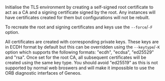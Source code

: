 Initialise the TLS environment by creating a self-signed root certificate to act as a CA and a signing certificate signed by the root. Any instances will have certificates created for them but configurations will not be rebuilt.

To recreate the root and signing certificates and keys use the `--force`/`-F` option.

All certificates are created with corresponding private keys. These keys are in ECDH format by default but this can be overridden using the `--keytype`/`-K` option which supports the following formats: "ecdh", "ecdsa", "ed25529" and "rsa". Once set for the root CA, all subsequent certificates will be created using the same key type. You should avoid "ed25519" as this is not supported by normal web broswers and will make it impossible to use the ORB diagnostic interfaces of Geneos.
